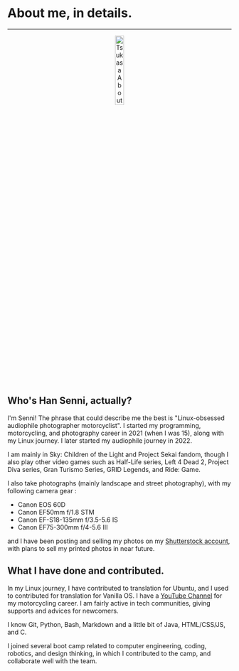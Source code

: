 # About me, in details.

---

<p align="center">
  <img src="Kasa.gif" alt="TsukasaAboutMe" width="20%"/>
</p>

## Who's Han Senni, actually?

I'm Senni! The phrase that could describe me the best is "Linux-obsessed audiophile photographer motorcyclist". I started my programming, motorcycling, and photography career in 2021 (when I was 15), along with my Linux journey. I later started my audiophile journey in 2022. 

I am mainly in Sky: Children of the Light and Project Sekai fandom, though I also play other video games such as Half-Life series, Left 4 Dead 2, Project Diva series, Gran Turismo Series, GRID Legends, and Ride: Game.

I also take photographs (mainly landscape and street photography), with my following camera gear :

- Canon EOS 60D 
- Canon EF50mm f/1.8 STM
- Canon EF-S18-135mm f/3.5-5.6 IS
- Canon EF75-300mm f/4-5.6 III

and I have been posting and selling my photos on my [Shutterstock account](https://shutterstock.com/g/senni_han), with plans to sell my printed photos in near future.

## What I have done and contributed.

In my Linux journey, I have contributed to translation for Ubuntu, and I used to contributed for translation for Vanilla OS. I have a [YouTube Channel](https://youtube.com/@senni_ride_audio) for my motorcycling career. I am fairly active in tech communities, giving supports and advices for newcomers.

I know Git, Python, Bash, Markdown and a little bit of Java, HTML/CSS/JS, and C.

I joined several boot camp related to computer engineering, coding, robotics, and design thinking, in which I contributed to the camp, and collaborate well with the team.
